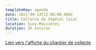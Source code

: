 ```yaml
---
templateKey: agenda
date: 2021-09-14T12:00:00.000Z
title: Collecte de Végétal local
location: Scey-Maisières
duration: 3h environ
---
```

<a href="/img/affiche_collecte_scey.pdf" target="_blank">Lien vers l'affiche du chantier de collecte</a>